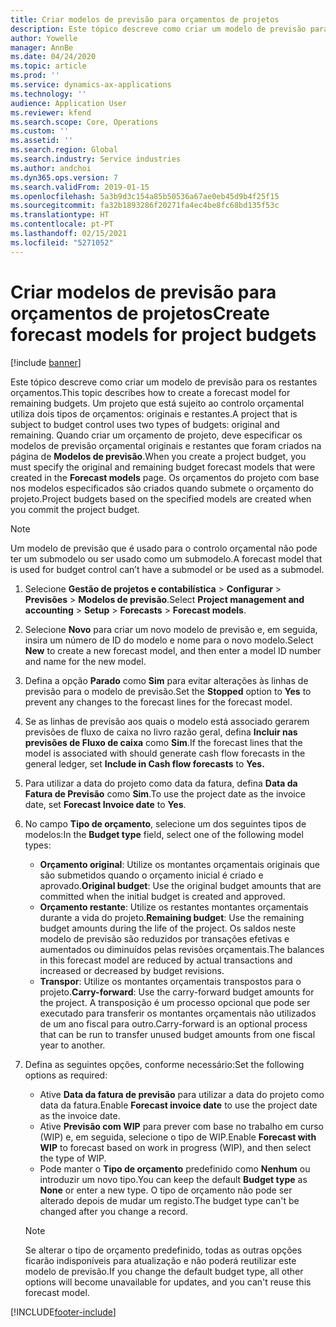 ```yaml
---
title: Criar modelos de previsão para orçamentos de projetos
description: Este tópico descreve como criar um modelo de previsão para os restantes orçamentos.
author: Yowelle
manager: AnnBe
ms.date: 04/24/2020
ms.topic: article
ms.prod: ''
ms.service: dynamics-ax-applications
ms.technology: ''
audience: Application User
ms.reviewer: kfend
ms.search.scope: Core, Operations
ms.custom: ''
ms.assetid: ''
ms.search.region: Global
ms.search.industry: Service industries
ms.author: andchoi
ms.dyn365.ops.version: 7
ms.search.validFrom: 2019-01-15
ms.openlocfilehash: 5a3b9d3c154a85b50536a67ae0eb45d9b4f25f15
ms.sourcegitcommit: fa32b1893286f20271fa4ec4be8fc68bd135f53c
ms.translationtype: HT
ms.contentlocale: pt-PT
ms.lasthandoff: 02/15/2021
ms.locfileid: "5271052"
---
```

# <a name="create-forecast-models-for-project-budgets"></a><span data-ttu-id="3b4a3-103">Criar modelos de previsão para orçamentos de projetos</span><span class="sxs-lookup"><span data-stu-id="3b4a3-103">Create forecast models for project budgets</span></span> 

[!include [banner](../includes/banner.md)]

<span data-ttu-id="3b4a3-104">Este tópico descreve como criar um modelo de previsão para os restantes orçamentos.</span><span class="sxs-lookup"><span data-stu-id="3b4a3-104">This topic describes how to create a forecast model for remaining budgets.</span></span> <span data-ttu-id="3b4a3-105">Um projeto que está sujeito ao controlo orçamental utiliza dois tipos de orçamentos: originais e restantes.</span><span class="sxs-lookup"><span data-stu-id="3b4a3-105">A project that is subject to budget control uses two types of budgets: original and remaining.</span></span> <span data-ttu-id="3b4a3-106">Quando criar um orçamento de projeto, deve especificar os modelos de previsão orçamental originais e restantes que foram criados na página de **Modelos de previsão**.</span><span class="sxs-lookup"><span data-stu-id="3b4a3-106">When you create a project budget, you must specify the original and remaining budget forecast models that were created in the **Forecast models** page.</span></span> <span data-ttu-id="3b4a3-107">Os orçamentos do projeto com base nos modelos especificados são criados quando submete o orçamento do projeto.</span><span class="sxs-lookup"><span data-stu-id="3b4a3-107">Project budgets based on the specified models are created when you commit the project budget.</span></span>

> [!NOTE]
> <span data-ttu-id="3b4a3-108">Um modelo de previsão que é usado para o controlo orçamental não pode ter um submodelo ou ser usado como um submodelo.</span><span class="sxs-lookup"><span data-stu-id="3b4a3-108">A forecast model that is used for budget control can’t have a submodel or be used as a submodel.</span></span>

1. <span data-ttu-id="3b4a3-109">Selecione **Gestão de projetos e contabilística** > **Configurar** > **Previsões**  > **Modelos de previsão**.</span><span class="sxs-lookup"><span data-stu-id="3b4a3-109">Select **Project management and accounting** > **Setup** > **Forecasts**  > **Forecast models**.</span></span>
2. <span data-ttu-id="3b4a3-110">Selecione **Novo** para criar um novo modelo de previsão e, em seguida, insira um número de ID do modelo e nome para o novo modelo.</span><span class="sxs-lookup"><span data-stu-id="3b4a3-110">Select **New** to create a new forecast model, and then enter a model ID number and name for the new model.</span></span> 
3. <span data-ttu-id="3b4a3-111">Defina a opção **Parado** como **Sim** para evitar alterações às linhas de previsão para o modelo de previsão.</span><span class="sxs-lookup"><span data-stu-id="3b4a3-111">Set the **Stopped** option to **Yes** to prevent any changes to the forecast lines for the forecast model.</span></span> 
4. <span data-ttu-id="3b4a3-112">Se as linhas de previsão aos quais o modelo está associado gerarem previsões de fluxo de caixa no livro razão geral, defina **Incluir nas previsões de Fluxo de caixa** como **Sim**.</span><span class="sxs-lookup"><span data-stu-id="3b4a3-112">If the forecast lines that the model is associated with should generate cash flow forecasts in the general ledger, set **Include in Cash flow forecasts** to **Yes.**</span></span> 
5. <span data-ttu-id="3b4a3-113">Para utilizar a data do projeto como data da fatura, defina **Data da Fatura de Previsão** como **Sim**.</span><span class="sxs-lookup"><span data-stu-id="3b4a3-113">To use the project date as the invoice date, set **Forecast Invoice date** to **Yes**.</span></span> 
6. <span data-ttu-id="3b4a3-114">No campo **Tipo de orçamento**, selecione um dos seguintes tipos de modelos:</span><span class="sxs-lookup"><span data-stu-id="3b4a3-114">In the **Budget type** field, select one of the following model types:</span></span>

   - <span data-ttu-id="3b4a3-115">**Orçamento original**: Utilize os montantes orçamentais originais que são submetidos quando o orçamento inicial é criado e aprovado.</span><span class="sxs-lookup"><span data-stu-id="3b4a3-115">**Original budget**: Use the original budget amounts that are committed when the initial budget is created and approved.</span></span>
   - <span data-ttu-id="3b4a3-116">**Orçamento restante**: Utilize os restantes montantes orçamentais durante a vida do projeto.</span><span class="sxs-lookup"><span data-stu-id="3b4a3-116">**Remaining budget**: Use the remaining budget amounts during the life of the project.</span></span> <span data-ttu-id="3b4a3-117">Os saldos neste modelo de previsão são reduzidos por transações efetivas e aumentados ou diminuídos pelas revisões orçamentais.</span><span class="sxs-lookup"><span data-stu-id="3b4a3-117">The balances in this forecast model are reduced by actual transactions and increased or decreased by budget revisions.</span></span>
   - <span data-ttu-id="3b4a3-118">**Transpor**: Utilize os montantes orçamentais transpostos para o projeto.</span><span class="sxs-lookup"><span data-stu-id="3b4a3-118">**Carry-forward**: Use the carry-forward budget amounts for the project.</span></span> <span data-ttu-id="3b4a3-119">A transposição é um processo opcional que pode ser executado para transferir os montantes orçamentais não utilizados de um ano fiscal para outro.</span><span class="sxs-lookup"><span data-stu-id="3b4a3-119">Carry-forward is an optional process that can be run to transfer unused budget amounts from one fiscal year to another.</span></span>

7. <span data-ttu-id="3b4a3-120">Defina as seguintes opções, conforme necessário:</span><span class="sxs-lookup"><span data-stu-id="3b4a3-120">Set the following options as required:</span></span>

   - <span data-ttu-id="3b4a3-121">Ative **Data da fatura de previsão** para utilizar a data do projeto como data da fatura.</span><span class="sxs-lookup"><span data-stu-id="3b4a3-121">Enable **Forecast invoice date** to use the project date as the invoice date.</span></span>
   - <span data-ttu-id="3b4a3-122">Ative **Previsão com WIP** para prever com base no trabalho em curso (WIP) e, em seguida, selecione o tipo de WIP.</span><span class="sxs-lookup"><span data-stu-id="3b4a3-122">Enable **Forecast with WIP** to forecast based on work in progress (WIP), and then select the type of WIP.</span></span> 
   - <span data-ttu-id="3b4a3-123">Pode manter o **Tipo de orçamento** predefinido como **Nenhum** ou introduzir um novo tipo.</span><span class="sxs-lookup"><span data-stu-id="3b4a3-123">You can keep the default **Budget type** as **None** or enter a new type.</span></span> <span data-ttu-id="3b4a3-124">O tipo de orçamento não pode ser alterado depois de mudar um registo.</span><span class="sxs-lookup"><span data-stu-id="3b4a3-124">The budget type can't be changed after you change a record.</span></span>     
    > [!NOTE]
    > <span data-ttu-id="3b4a3-125">Se alterar o tipo de orçamento predefinido, todas as outras opções ficarão indisponíveis para atualização e não poderá reutilizar este modelo de previsão.</span><span class="sxs-lookup"><span data-stu-id="3b4a3-125">If you change the default budget type, all other options will become unavailable for updates, and you can't reuse this forecast model.</span></span> 
   


 



[!INCLUDE[footer-include](../includes/footer-banner.md)]